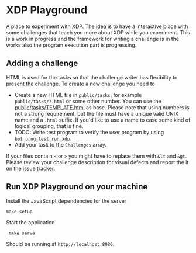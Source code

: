 # XDP Playground

A place to experiment with [XDP][0]. The idea is to have a interactive place
with some challenges that teach you more about XDP while you experiment. This
is a work in progress and the framework for writing a challenge is in the works
also the program execution part is progressing.

## Adding a challenge

HTML is used for the tasks so that the challenge writer has flexibility to
present the challenge. To create a new challenge you need to

- Create a new HTML file in `public/tasks`, for example `public/tasks/7.html`
  or some other number.  You can use the [public/tasks/TEMPLATE.html][t] as
  base.  Please note that using numbers is not a strong requirement, but the
  file must have a unique valid UNIX name and a `.html` suffix.  If you'd like
  to use a name to ease some kind of logical grouping, that is fine.
- TODO: Write test program to verify the user program by using
  [`bpf_prog_test_run_xdp`][1].
- Add your task to the `Challenges` array.

If your files contain `<` or `>` you might have to replace them with `&lt` and
`&gt`. Please review your challenge description for visual defects and report
the it on the [issue tracker][it].

## Run XDP Playground on your machine

Install the JavaScript dependencies for the server

    make setup

Start the application

     make serve

Should be running at `http://localhost:8080`.

[0]: http://prototype-kernel.readthedocs.io/en/latest/networking/XDP/introduction.html#what-is-xdp
[1]: https://patchwork.ozlabs.org/patch/745468/
[t]: public/tasks/TEMPLATE.html
[it]: https://github.com/scanf/xdp-playground/issues
